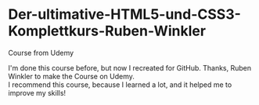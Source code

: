 # Der-ultimative-HTML5-und-CSS3-Komplettkurs-Ruben-Winkler  

Course from Udemy  

I'm done this course before, but now I recreated for GitHub.
Thanks, Ruben Winkler to make the Course on Udemy.  
I recommend this course, because I learned a lot, and it helped me to improve my skills!  
